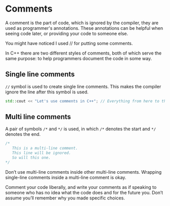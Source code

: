 # Comments

A comment is the part of code, which is ignored by the compiler, they are used as
programmer's annotations. These annotations can be helpful when seeing code later,
or providing your code to someone else.

You might have noticed I used // for putting some comments.

In C++ there are two different styles of comments, both of which serve 
the same purpose: to help programmers document the code in some way.

## Single line comments

`//` symbol is used to create single line comments. This makes the compiler ignore
the line after this symbol is used.

```cpp
std::cout << "Let's use comments in C++"; // Everything from here to the end of the line is ignored
```
## Multi line comments

A pair of symbols `/*` and `*/` is used, in which `/*` denotes the start and
`*/` denotes the end.

```cpp
/* 
   This is a multi-line comment.
   This line will be ignored.
   So will this one. 
*/
```

Don’t use multi-line comments inside other multi-line comments. 
Wrapping single-line comments inside a multi-line comment is okay.

Comment your code liberally, and write your comments as if speaking to 
someone who has no idea what the code does and for the future you. Don’t assume you’ll remember why you made specific choices.
